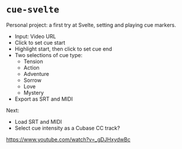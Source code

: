 # `cue-svelte`

Personal project: a first try at Svelte, setting and playing cue markers.


* Input: Video URL
* Click to set cue start
* Highlight start, then click to set cue end 
* Two selections of  cue type:
    * Tension 
    * Action
    * Adventure
    * Sorrow
    * Love
    * Mystery
* Export as SRT and MIDI

Next: 

* Load SRT and MIDI
* Select cue intensity as a Cubase CC track?



https://www.youtube.com/watch?v=_gDJHxydwBc
